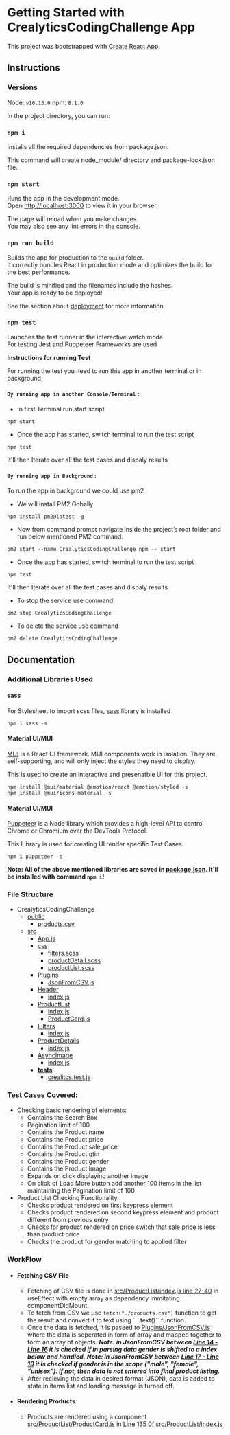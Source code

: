 # Getting Started with CrealyticsCodingChallenge App

This project was bootstrapped with [Create React App](https://github.com/facebook/create-react-app).



## __Instructions__

### Versions

Node: `v16.13.0`
npm: `8.1.0`

In the project directory, you can run:


### `npm i`

Installs all the required dependencies from package.json.

This command will create node_module/ directory and package-lock.json file.

### `npm start`

Runs the app in the development mode.\
Open [http://localhost:3000](http://localhost:3000) to view it in your browser.

The page will reload when you make changes.\
You may also see any lint errors in the console.

### `npm run build`

Builds the app for production to the `build` folder.\
It correctly bundles React in production mode and optimizes the build for the best performance.

The build is minified and the filenames include the hashes.\
Your app is ready to be deployed!

See the section about [deployment](https://facebook.github.io/create-react-app/docs/deployment) for more information.

### `npm test`

Launches the test runner in the interactive watch mode.\
For testing Jest and Puppeteer Frameworks are used

__Instructions for running Test__

For running the test you need to run this app in another terminal or in background
#### `By running app in another Console/Terminal` :
- In first Terminal run start script
```
npm start
```
- Once the app has started, switch terminal to run the test script
```
npm test
```
It'll then Iterate over all the test cases and dispaly results

#### `By running app in Background` :
To run the app in background we could use pm2
- We will install PM2 Gobally
```
npm install pm2@latest -g
```
- Now from command prompt navigate inside the project’s root folder and run below mentioned PM2 command.
```
pm2 start --name CrealyticsCodingChallenge npm -- start
```
- Once the app has started, switch terminal to run the test script
```
npm test
```
It'll then Iterate over all the test cases and dispaly results
- To stop the service use command
```
pm2 stop CrealyticsCodingChallenge
```
- To delete the service use command
```
pm2 delete CrealyticsCodingChallenge
```


## __Documentation__

### Additional Libraries Used

#### sass

For Stylesheet to import scss files, [sass](https://www.npmjs.com/package/sass) library is installed

```
npm i sass -s
```

#### Material UI/MUI

[MUI](https://mui.com/) is a React UI framework. MUI components work in isolation. They are self-supporting, and will only inject the styles they need to display.

This is used to create an interactive and presenatble UI for this project.

```
npm install @mui/material @emotion/react @emotion/styled -s
npm install @mui/icons-material -s
```

#### Material UI/MUI

[Puppeteer](https://www.npmjs.com/package/puppeteer) is a Node library which provides a high-level API to control Chrome or Chromium over the DevTools Protocol.

This Library is used for creating UI render specific Test Cases.
```
npm i puppeteer -s
```

**Note: All of the above mentioned libraries are saved in [package.json](https://github.com/shivangsarat/CrealyticsCodingChallenge/blob/main/package.json). It'll be installed with command `npm i`!**

### File Structure

- CrealyticsCodingChallenge
    - [public](https://github.com/shivangsarat/CrealyticsCodingChallenge/tree/main/public)
        - [products.csv](https://github.com/shivangsarat/CrealyticsCodingChallenge/blob/main/public/products.csv)
    - [src](https://github.com/shivangsarat/CrealyticsCodingChallenge/tree/main/src)
        - [App.js](https://github.com/shivangsarat/CrealyticsCodingChallenge/blob/main/src/App.js)
        - [css](https://github.com/shivangsarat/CrealyticsCodingChallenge/tree/main/src/css)
            - [filters.scss](https://github.com/shivangsarat/CrealyticsCodingChallenge/blob/main/src/css/filters.scss)
            - [productDetail.scss](https://github.com/shivangsarat/CrealyticsCodingChallenge/blob/main/src/css/productDetail.scss)
            - [productList.scss](https://github.com/shivangsarat/CrealyticsCodingChallenge/blob/main/src/css/productList.scss)
        - [Plugins](https://github.com/shivangsarat/CrealyticsCodingChallenge/tree/main/src/Plugins)
            - [JsonFromCSV.js](https://github.com/shivangsarat/CrealyticsCodingChallenge/blob/main/src/Plugins/JsonFromCSV.js)
        - [Header](https://github.com/shivangsarat/CrealyticsCodingChallenge/tree/main/src/Header)
            - [index.js](https://github.com/shivangsarat/CrealyticsCodingChallenge/blob/main/src/Header/index.js)
        - [ProductList](https://github.com/shivangsarat/CrealyticsCodingChallenge/tree/main/src/ProductList)
            - [index.js](https://github.com/shivangsarat/CrealyticsCodingChallenge/blob/main/src/ProductList/index.js)
            - [ProductCard.js](https://github.com/shivangsarat/CrealyticsCodingChallenge/blob/main/src/ProductList/ProductCard.js)
        - [Filters](https://github.com/shivangsarat/CrealyticsCodingChallenge/tree/main/src/Filters)
            - [index.js](https://github.com/shivangsarat/CrealyticsCodingChallenge/blob/main/src/Filters/index.js)
        - [ProductDetails](https://github.com/shivangsarat/CrealyticsCodingChallenge/tree/main/src/ProductDetail)
            - [index.js](https://github.com/shivangsarat/CrealyticsCodingChallenge/blob/main/src/ProductDetail/index.js)
        - [AsyncImage](https://github.com/shivangsarat/CrealyticsCodingChallenge/tree/main/src/AsyncImage)
            - [index.js](https://github.com/shivangsarat/CrealyticsCodingChallenge/blob/main/src/AsyncImage/index.js)
        - [__tests__](https://github.com/shivangsarat/CrealyticsCodingChallenge/tree/main/src/__tests__)
            - [crealitcs.test.js](https://github.com/shivangsarat/CrealyticsCodingChallenge/blob/main/src/__tests__/crealitcs.test.js)

### Test Cases Covered:
- Checking basic rendering of elements:
    - Contains the Search Box
    - Pagination limit of 100
    - Contains the Product name
    - Contains the Product price
    - Contains the Product sale_price
    - Contains the Product gtin
    - Contains the Product gender
    - Contains the Product Image
    - Expands on click displaying another image
    - On click of Load More button add another 100 items in the list maintaining the Pagination limit of 100
- Product List Checking Functionality
    - Checks product rendered on first keypress element
    - Checks product rendered on second keypress element and product different from previous entry
    - Checks for product rendered on price switch that sale price is less than product price
    - Checks the product for gender matching to applied filter

### WorkFlow
- #### Fetching CSV File

    - Fetching of CSV file is done in [src/ProductList/index.js line 27-40](https://github.com/shivangsarat/CrealyticsCodingChallenge/blob/main/src/ProductList/index.js#L27-L40) in useEffect with empty array as dependency immitating componentDidMount.
    - To fetch from CSV we use ```fetch("./products.csv")``` function to get the result and convert it to text using ```.text()`` function.
    - Once the data is fetched, it is paseed to [Plugins/JsonFromCSV.js](https://github.com/shivangsarat/CrealyticsCodingChallenge/blob/main/src/Plugins/JsonFromCSV.js) where the data is seperated in form of array and mapped together to form an array of objects.
    ***Note: in JsonFromCSV between [Line 14 - Line 16](https://github.com/shivangsarat/CrealyticsCodingChallenge/blob/main/src/Plugins/JsonFromCSV.js#L14-L16) it is checked if in parsing data gender is shifted to a index below and handled.***
    ***Note: in JsonFromCSV between [Line 17 - Line 19](https://github.com/shivangsarat/CrealyticsCodingChallenge/blob/main/src/Plugins/JsonFromCSV.js#L17-L19) it is checked if gender is in the scope ("male", "female", "unisex"). If not, then data is not entered into final product listing.***
    - After recieving the data in desired format (JSON), data is added to state in items list and loading message is turned off.

- #### Rendering Products
    - Products are rendered using a component [src/ProductList/ProductCard.js](https://github.com/shivangsarat/CrealyticsCodingChallenge/blob/main/src/ProductList/ProductCard.js) in [Line 135 0f src/ProductList/index.js](https://github.com/shivangsarat/CrealyticsCodingChallenge/blob/main/src/ProductList/index.js#L135)
